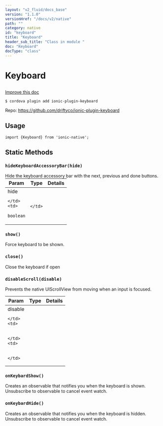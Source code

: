 ```yaml
---
layout: "v2_fluid/docs_base"
version: "1.1.0"
versionHref: "/docs/v2/native"
path: ""
category: native
id: "keyboard"
title: "Keyboard"
header_sub_title: "Class in module "
doc: "Keyboard"
docType: "class"
---
```









<h1 class="api-title">

  
  Keyboard
  

  

  

</h1>

<a class="improve-v2-docs" href='http://github.com/driftyco/ionic-native/edit/master/src/plugins/keyboard.ts#L1'>
  Improve this doc
</a>





<!-- decorators -->

<pre><code>$ cordova plugin add ionic-plugin-keyboard</code></pre>
<p>Repo:
  <a href="https://github.com/driftyco/ionic-plugin-keyboard">
    https://github.com/driftyco/ionic-plugin-keyboard
  </a>
</p>




<!-- description -->


<!-- @usage tag -->

<h2>Usage</h2>

<pre><code class="lang-js">import {Keyboard} from &#39;ionic-native&#39;;
</code></pre>




<!-- @property tags -->
<h2>Static Methods</h2>
<div id="hideKeyboardAccessoryBar"></div>
<h3><code>hideKeyboardAccessoryBar(hide)</code>

</h3>Hide the keyboard accessory bar with the next, previous and done buttons.


<table class="table param-table" style="margin:0;">
  <thead>
  <tr>
    <th>Param</th>
    <th>Type</th>
    <th>Details</th>
  </tr>
  </thead>
  <tbody>
  
  <tr>
    <td>
      hide
      
      
    </td>
    <td>
      
<code>boolean</code>
    </td>
    <td>
      
      
    </td>
  </tr>
  
  </tbody>
</table>







<div id="show"></div>
<h3><code>show()</code>

</h3>



Force keyboard to be shown.








<div id="close"></div>
<h3><code>close()</code>

</h3>



Close the keyboard if open








<div id="disableScroll"></div>
<h3><code>disableScroll(disable)</code>

</h3>



Prevents the native UIScrollView from moving when an input is focused.


<table class="table param-table" style="margin:0;">
  <thead>
  <tr>
    <th>Param</th>
    <th>Type</th>
    <th>Details</th>
  </tr>
  </thead>
  <tbody>
  
  <tr>
    <td>
      disable
      
      
    </td>
    <td>
      

    </td>
    <td>
      
      
    </td>
  </tr>
  
  </tbody>
</table>







<div id="onKeybardShow"></div>
<h3><code>onKeybardShow()</code>

</h3>



Creates an observable that notifies you when the keyboard is shown. Unsubscribe to observable to cancel event watch.








<div id="onKeybardHide"></div>
<h3><code>onKeybardHide()</code>

</h3>



Creates an observable that notifies you when the keyboard is hidden. Unsubscribe to observable to cancel event watch.









<!-- methods on the class --><!-- related link --><!-- end content block -->


<!-- end body block -->

